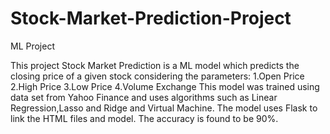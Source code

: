 # Stock-Market-Prediction-Project
ML Project

This project Stock Market Prediction is a ML model which predicts the closing price of a given stock considering the parameters: 
1.Open Price 
2.High Price
3.Low Price 
4.Volume Exchange 
This model was trained using data set from Yahoo Finance and uses algorithms such as Linear Regression,Lasso and Ridge and Virtual Machine.
The model uses Flask to link the HTML files and model.
The accuracy is found to be 90%. 
